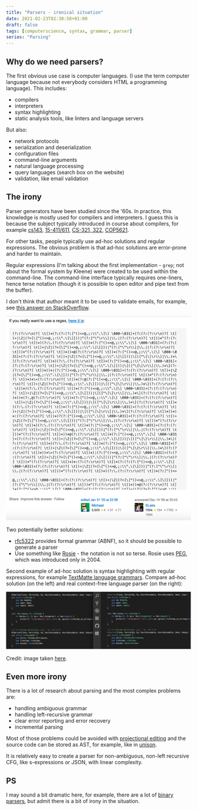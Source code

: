 ```yaml
---
title: "Parsers - ironical situation"
date: 2021-02-23T02:30:58+01:00
draft: false
tags: [computerscience, syntax, grammar, parser]
series: "Parsing"
---
```


## Why do we need parsers?

The first obvious use case is computer languages. (I use the term computer language because not everybody considers HTML a programming language). This includes:

<!--more-->

- compilers
- interpreters
- syntax highlighting
- static analysis tools, like linters and language servers

But also:

- network protocols
- serialization and deserialization
- configuration files
- command-line arguments
- natural language processing
- query languages (search box on the website)
- validation, like email validation

## The irony

Parser generators have been studied since the '60s. In practice, this knowledge is mostly used for compilers and interpreters. I guess this is because the subject typically introduced in course about compilers, for example [cs143](https://web.stanford.edu/class/archive/cs/cs143/cs143.1128/), [15-411/611](https://csd.cmu.edu/course-profiles/15-411_611-compiler-design), [CS-321, 322](http://web.cecs.pdx.edu/~harry/compilers/syllabus.html), [COP5621](http://www.cs.fsu.edu/~engelen/courses/COP5621/).

For other tasks, people typically use ad-hoc solutions and regular expressions. The obvious problem is that ad-hoc solutions are error-prone and harder to maintain.

Regular expressions (I'm talking about the first implementation - `grep`; not about the formal system by Kleene) were created to be used within the command-line. The command-line interface typically requires one-liners, hence terse notation (though it is possible to open editor and pipe text from the buffer).

I don't think that author meant it to be used to validate emails, for example, see [this answer on StackOverflow](https://stackoverflow.com/questions/201323/how-to-validate-an-email-address-using-a-regular-expression).

![](./email.png)

Two potentially better solutions:

- [rfc5322](https://www.ietf.org/rfc/rfc5322.txt) provides formal grammar (ABNF), so it should be possible to generate a parser
- Use something like [Rosie](https://rosie-lang.org/about/) - the notation is not so terse. Rosie uses [PEG](https://bford.info/packrat/), which was introduced only in 2004.

Second example of ad-hoc solution is syntax highlighting with regular expressions, for example [TextMatte language grammars](https://macromates.com/manual/en/language_grammars). Compare ad-hoc solution (on the left) and real context-free language parser (on the right):

![](./rust.png)

Credit: image taken [here](https://marketplace.visualstudio.com/items?itemName=georgewfraser.vscode-tree-sitter).

## Even more irony

There is a lot of research about parsing and the most complex problems are:

- handling ambiguous grammar
- handling left-recursive grammar
- clear error reporting and error recovery
- incremental parsing

Most of those problems could be avoided with [projectional editing](https://www.reddit.com/r/nosyntax/wiki/projects) and the source code can be stored as AST, for example, like in [unison](https://www.unisonweb.org/).

It is relatively easy to create a parser for non-ambiguous, non-left recursive CFG, like s-expressions or JSON, with linear complexity.

## PS

I may sound a bit dramatic here, for example, there are a lot of [binary parsers](https://github.com/dloss/binary-parsing), but admit there is a bit of irony in the situation.
